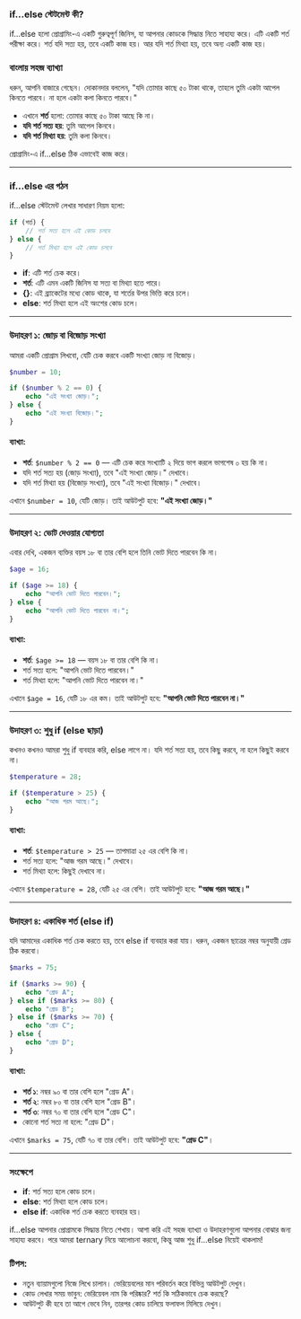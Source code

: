 ### if...else স্টেটমেন্ট কী?

if...else হলো প্রোগ্রামিং-এ একটি গুরুত্বপূর্ণ জিনিস, যা আপনার কোডকে সিদ্ধান্ত নিতে সাহায্য করে। এটি একটি শর্ত পরীক্ষা করে। শর্ত যদি সত্য হয়, তবে একটি কাজ হয়। আর যদি শর্ত মিথ্যা হয়, তবে অন্য একটি কাজ হয়।

### বাংলায় সহজ ব্যাখ্যা

ধরুন, আপনি বাজারে গেছেন। দোকানদার বললেন, "যদি তোমার কাছে ৫০ টাকা থাকে, তাহলে তুমি একটা আপেল কিনতে পারবে। না হলে একটা কলা কিনতে পারবে।"  
- এখানে **শর্ত** হলো: তোমার কাছে ৫০ টাকা আছে কি না।  
- **যদি শর্ত সত্য হয়**: তুমি আপেল কিনবে।  
- **যদি শর্ত মিথ্যা হয়**: তুমি কলা কিনবে।  

প্রোগ্রামিং-এ if...else ঠিক এভাবেই কাজ করে।

---

### if...else এর গঠন

if...else স্টেটমেন্ট লেখার সাধারণ নিয়ম হলো:

```php
if (শর্ত) {
    // শর্ত সত্য হলে এই কোড চলবে
} else {
    // শর্ত মিথ্যা হলে এই কোড চলবে
}
```

- **if**: এটি শর্ত চেক করে।  
- **শর্ত**: এটি এমন একটি জিনিস যা সত্য বা মিথ্যা হতে পারে।  
- **{}**: এই ব্র্যাকেটের মধ্যে কোড থাকে, যা শর্তের উপর ভিত্তি করে চলে।  
- **else**: শর্ত মিথ্যা হলে এই অংশের কোড চলে।  

---

### উদাহরণ ১: জোড় বা বিজোড় সংখ্যা

আমরা একটি প্রোগ্রাম লিখবো, যেটি চেক করবে একটি সংখ্যা জোড় না বিজোড়।

```php
$number = 10;

if ($number % 2 == 0) {
    echo "এই সংখ্যা জোড়।";
} else {
    echo "এই সংখ্যা বিজোড়।";
}
```

#### ব্যাখ্যা:
- **শর্ত**: `$number % 2 == 0` — এটি চেক করে সংখ্যাটি ২ দিয়ে ভাগ করলে ভাগশেষ ০ হয় কি না।  
- যদি শর্ত সত্য হয় (জোড় সংখ্যা), তবে "এই সংখ্যা জোড়।" দেখাবে।  
- যদি শর্ত মিথ্যা হয় (বিজোড় সংখ্যা), তবে "এই সংখ্যা বিজোড়।" দেখাবে।  

এখানে `$number = 10`, যেটি জোড়। তাই আউটপুট হবে: **"এই সংখ্যা জোড়।"**

---

### উদাহরণ ২: ভোট দেওয়ার যোগ্যতা

এবার দেখি, একজন ব্যক্তির বয়স ১৮ বা তার বেশি হলে তিনি ভোট দিতে পারবেন কি না।

```php
$age = 16;

if ($age >= 18) {
    echo "আপনি ভোট দিতে পারবেন।";
} else {
    echo "আপনি ভোট দিতে পারবেন না।";
}
```

#### ব্যাখ্যা:
- **শর্ত**: `$age >= 18` — বয়স ১৮ বা তার বেশি কি না।  
- শর্ত সত্য হলে: "আপনি ভোট দিতে পারবেন।"  
- শর্ত মিথ্যা হলে: "আপনি ভোট দিতে পারবেন না।"  

এখানে `$age = 16`, যেটি ১৮ এর কম। তাই আউটপুট হবে: **"আপনি ভোট দিতে পারবেন না।"**

---

### উদাহরণ ৩: শুধু if (else ছাড়া)

কখনও কখনও আমরা শুধু if ব্যবহার করি, else লাগে না। যদি শর্ত সত্য হয়, তবে কিছু করবে, না হলে কিছুই করবে না।

```php
$temperature = 28;

if ($temperature > 25) {
    echo "আজ গরম আছে।";
}
```

#### ব্যাখ্যা:
- **শর্ত**: `$temperature > 25` — তাপমাত্রা ২৫ এর বেশি কি না।  
- শর্ত সত্য হলে: "আজ গরম আছে।" দেখাবে।  
- শর্ত মিথ্যা হলে: কিছুই দেখাবে না।  

এখানে `$temperature = 28`, যেটি ২৫ এর বেশি। তাই আউটপুট হবে: **"আজ গরম আছে।"**

---

### উদাহরণ ৪: একাধিক শর্ত (else if)

যদি আমাদের একাধিক শর্ত চেক করতে হয়, তবে else if ব্যবহার করা যায়। ধরুন, একজন ছাত্রের নম্বর অনুযায়ী গ্রেড ঠিক করবো।

```php
$marks = 75;

if ($marks >= 90) {
    echo "গ্রেড A";
} else if ($marks >= 80) {
    echo "গ্রেড B";
} else if ($marks >= 70) {
    echo "গ্রেড C";
} else {
    echo "গ্রেড D";
}
```

#### ব্যাখ্যা:
- **শর্ত ১**: নম্বর ৯০ বা তার বেশি হলে "গ্রেড A"।  
- **শর্ত ২**: নম্বর ৮০ বা তার বেশি হলে "গ্রেড B"।  
- **শর্ত ৩**: নম্বর ৭০ বা তার বেশি হলে "গ্রেড C"।  
- কোনো শর্ত সত্য না হলে: "গ্রেড D"।  

এখানে `$marks = 75`, যেটি ৭০ বা তার বেশি। তাই আউটপুট হবে: **"গ্রেড C"**।

---

### সংক্ষেপে
- **if**: শর্ত সত্য হলে কোড চলে।  
- **else**: শর্ত মিথ্যা হলে কোড চলে।  
- **else if**: একাধিক শর্ত চেক করতে ব্যবহার হয়।  

if...else আপনার প্রোগ্রামকে সিদ্ধান্ত নিতে শেখায়। আশা করি এই সহজ ব্যাখ্যা ও উদাহরণগুলো আপনার বোঝার জন্য সাহায্য করবে। পরে আমরা ternary নিয়ে আলোচনা করবো, কিন্তু আজ শুধু if...else নিয়েই থাকলাম!

### টিপস:
- নতুন ব্যায়ামগুলো নিজে লিখে চালান। ভেরিয়েবলের মান পরিবর্তন করে বিভিন্ন আউটপুট দেখুন।
- কোড লেখার সময় ভাবুন: ভেরিয়েবল নাম কি পরিষ্কার? শর্ত কি সঠিকভাবে চেক করছে?
- আউটপুট কী হবে তা আগে ভেবে নিন, তারপর কোড চালিয়ে ফলাফল মিলিয়ে দেখুন।
